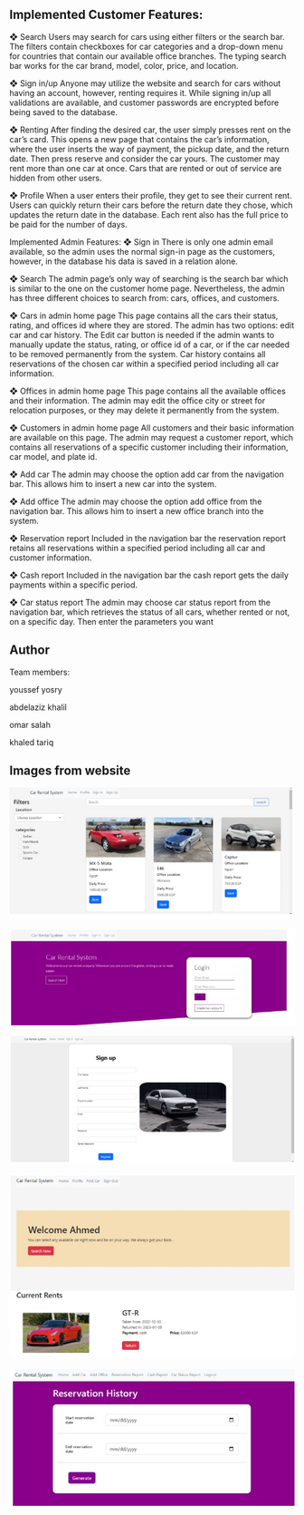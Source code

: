 ## Implemented Customer Features:
❖ Search Users may search for cars using either filters or the search bar. The filters contain checkboxes for car categories and a drop-down menu for countries that contain our available office branches. The typing search bar works for the car brand, model, color, price, and location.

❖ Sign in/up Anyone may utilize the website and search for cars without having an account, however, renting requires it. While signing in/up all validations are available, and customer passwords are encrypted before being saved to the database.

❖ Renting After finding the desired car, the user simply presses rent on the car’s card. This opens a new page that contains the car’s information, where the user inserts the way of payment, the pickup date, and the return date. Then press reserve and consider the car yours. The customer may rent more than one car at once. Cars that are rented or out of service are hidden from other users.

❖ Profile When a user enters their profile, they get to see their current rent. Users can quickly return their cars before the return date they chose, which updates the return date in the database. Each rent also has the full price to be paid for the number of days.

Implemented Admin Features:
❖ Sign in There is only one admin email available, so the admin uses the normal sign-in page as the customers, however, in the database his data is saved in a relation alone.

❖ Search The admin page’s only way of searching is the search bar which is similar to the one on the customer home page. Nevertheless, the admin has three different choices to search from: cars, offices, and customers.

❖ Cars in admin home page This page contains all the cars their status, rating, and offices id where they are stored. The admin has two options: edit car and car history. The Edit car button is needed if the admin wants to manually update the status, rating, or office id of a car, or if the car needed to be removed permanently from the system. Car history contains all reservations of the chosen car within a specified period including all car information.

❖ Offices in admin home page This page contains all the available offices and their information. The admin may edit the office city or street for relocation purposes, or they may delete it permanently from the system.

❖ Customers in admin home page All customers and their basic information are available on this page. The admin may request a customer report, which contains all reservations of a specific customer including their information, car model, and plate id.

❖ Add car The admin may choose the option add car from the navigation bar. This allows him to insert a new car into the system.

❖ Add office The admin may choose the option add office from the navigation bar. This allows him to insert a new office branch into the system.

❖ Reservation report Included in the navigation bar the reservation report retains all reservations within a specified period including all car and customer information.

❖ Cash report Included in the navigation bar the cash report gets the daily payments within a specific period.

❖ Car status report The admin may choose car status report from the navigation bar, which retrieves the status of all cars, whether rented or not, on a specific day.
Then enter the parameters you want

## Author
Team members: 

youssef yosry 

abdelaziz khalil

omar salah

khaled tariq
## Images from website

![](https://github.com/Youssefbeltagy756/Car-rental-website/blob/main/ss1.jpg?raw=true)

![](https://github.com/Youssefbeltagy756/Car-rental-website/blob/main/ss2.jpg?raw=true)

![](https://github.com/Youssefbeltagy756/Car-rental-website/blob/main/ss3.jpg?raw=true)

![](https://github.com/Youssefbeltagy756/Car-rental-website/blob/main/ss4.jpg?raw=true)

![](https://github.com/Youssefbeltagy756/Car-rental-website/blob/main/ss5.jpg?raw=true)
